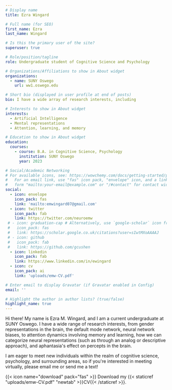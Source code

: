 ```yaml
---
# Display name
title: Ezra Wingard

# Full name (for SEO)
first_name: Ezra
last_name: Wingard

# Is this the primary user of the site?
superuser: true

# Role/position/tagline
role: Undergraduate student of Cognitive Science and Psychology

# Organizations/Affiliations to show in About widget
organizations:
  - name: SUNY Oswego
    url: ww1.oswego.edu

# Short bio (displayed in user profile at end of posts)
bio: I have a wide array of research interests, including 

# Interests to show in About widget
interests:
  - Artificial Intelligence
  - Mental representations
  - Attention, learning, and memory

# Education to show in About widget
education:
  courses:
    - course: B.A. in Cognitive Science, Psychology
      institution: SUNY Oswego
      year: 2023

# Social/Academic Networking
# For available icons, see: https://wowchemy.com/docs/getting-started/page-builder/#icons
#   For an email link, use "fas" icon pack, "envelope" icon, and a link in the
#   form "mailto:your-email@example.com" or "/#contact" for contact widget.
social:
  - icon: envelope
    icon_pack: fas
    link: 'mailto:emwingard07@gmail.com'
  - icon: twitter
    icon_pack: fab
    link: https://twitter.com/neuroemw
 # - icon: graduation-cap # Alternatively, use `google-scholar` icon from `ai` icon pack
 #   icon_pack: fas
 #   link: https://scholar.google.co.uk/citations?user=sIwtMXoAAAAJ 
 # - icon: github
 #   icon_pack: fab
 #   link: https://github.com/gcushen
  - icon: linkedin
    icon_pack: fab
    link: https://www.linkedin.com/in/ewingard
  - icon: cv
    icon_pack: ai
    link: 'uploads/emw-CV.pdf'

# Enter email to display Gravatar (if Gravatar enabled in Config)
email: ''

# Highlight the author in author lists? (true/false)
highlight_name: true
---
```


Hi there! My name is Ezra M. Wingard, and I am a current undergraduate at SUNY Oswego. I have a wide range of research interests, from gender representations in the brain, the default mode network, neural network biases, to attention dynamics involving memory and learning, how we can categorize neural representations (such as through an analog or descriptive approach), and aphantasia's effect on percepts in the brain.

I am eager to meet new individuals within the realm of cognitive science, psychology, and surrounding areas, so if you're interested in meeting virtually, please email me or send me a text!

{{< icon name="download" pack="fas" >}} Download my {{< staticref "uploads/emw-CV.pdf" "newtab" >}}CV{{< /staticref >}}.
